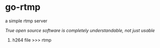 # go-rtmp

a simple rtmp server





_True open source software is completely understandable, not just usable_


1.  h264 file >>>  rtmp